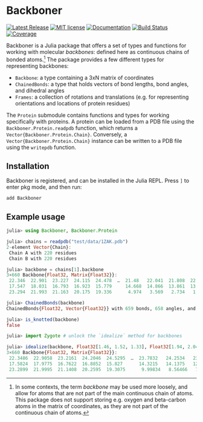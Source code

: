 # Backboner

[![Latest Release](https://img.shields.io/github/release/MurrellGroup/Backboner.jl.svg)](https://github.com/MurrellGroup/Backboner.jl/releases/latest)
[![MIT license](https://img.shields.io/badge/license-MIT-green.svg)](https://opensource.org/license/MIT)
[![Documentation](https://img.shields.io/badge/docs-latest-blue.svg)](https://MurrellGroup.github.io/Backboner.jl/dev/)
[![Build Status](https://github.com/MurrellGroup/Backboner.jl/actions/workflows/CI.yml/badge.svg?branch=main)](https://github.com/MurrellGroup/Backboner.jl/actions/workflows/CI.yml?query=branch%3Amain)
[![Coverage](https://codecov.io/gh/MurrellGroup/Backboner.jl/branch/main/graph/badge.svg)](https://codecov.io/gh/MurrellGroup/Backboner.jl)

Backboner is a Julia package that offers a set of types and functions for working with molecular *backbones*: defined here as continuous chains of bonded atoms.[^1] The package provides a few different types for representing backbones:
- `Backbone`: a type containing a 3xN matrix of coordinates
- `ChainedBonds`: a type that holds vectors of bond lengths, bond angles, and dihedral angles
- `Frames`: a collection of rotations and translations (e.g. for representing orientations and locations of protein residues)

The `Protein` submodule contains functions and types for working specifically with proteins. A protein can be loaded from a PDB file using the `Backboner.Protein.readpdb` function, which returns a `Vector{Backboner.Protein.Chain}`. Conversely, a `Vector{Backboner.Protein.Chain}` instance can be written to a PDB file using the `writepdb` function.

## Installation

Backboner is registered, and can be installed in the Julia REPL. Press `]` to enter pkg mode, and then run:

```
add Backboner
```

## Example usage

```julia
julia> using Backboner, Backboner.Protein

julia> chains = readpdb("test/data/1ZAK.pdb")
2-element Vector{Chain}:
 Chain A with 220 residues
 Chain B with 220 residues

julia> backbone = chains[1].backbone
3×660 Backbone{Float32, Matrix{Float32}}:
 22.346  22.901  23.227  24.115  24.478  …  21.48   22.041  21.808  22.263  21.085
 17.547  18.031  16.793  16.923  15.779     14.668  14.866  13.861  13.862  14.233
 23.294  21.993  21.163  20.175  19.336      4.974   3.569   2.734   1.355   0.446

julia> ChainedBonds(backbone)
ChainedBonds{Float32, Vector{Float32}} with 659 bonds, 658 angles, and 657 dihedrals

julia> is_knotted(backbone)
false

julia> import Zygote # unlock the `idealize` method for backbones

julia> idealize(backbone, Float32[1.46, 1.52, 1.33], Float32[1.94, 2.04, 2.13])
3×660 Backbone{Float32, Matrix{Float32}}:
 22.3486  22.9058  23.2161  24.2046  24.5295  …  23.7832   24.2534   23.9791   24.3124   23.1496
 17.5824  17.9775  16.7622  16.8852  15.827      14.3215   14.1375   12.9715   12.7012   13.0422
 23.2899  21.9995  21.1408  20.2595  19.3075      9.99834   8.56466   7.98674   6.59122   5.67358
```

[^1]: In some contexts, the term *backbone* may be used more loosely, and allow for atoms that are not part of the main continuous chain of atoms. This package does not support storing e.g. oxygen and beta-carbon atoms in the matrix of coordinates, as they are not part of the continuous chain of atoms.
